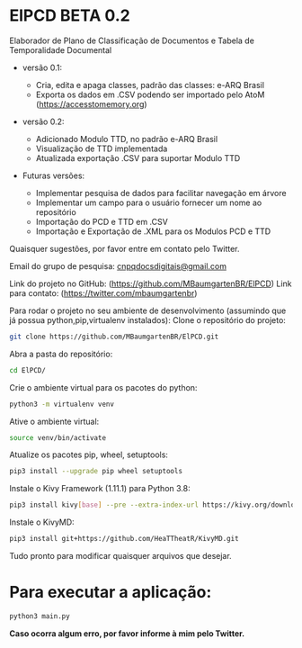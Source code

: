 # ElPCD BETA 0.2
Elaborador de Plano de Classificação de Documentos e Tabela de Temporalidade Documental

- versão 0.1:
    - Cria, edita e apaga classes, padrão das classes: e-ARQ Brasil
    - Exporta os dados em .CSV podendo ser importado pelo AtoM (https://accesstomemory.org)

- versão 0.2:
    - Adicionado Modulo TTD, no padrão e-ARQ Brasil
    - Visualização de TTD implementada
    - Atualizada exportação .CSV para suportar Modulo TTD

- Futuras versões:
    - Implementar pesquisa de dados para facilitar navegação em árvore
    - Implementar um campo para o usuário fornecer um nome ao repositório
    - Importação do PCD e TTD em .CSV
    - Importação e Exportação de .XML para os Modulos PCD e TTD

Quaisquer sugestões, por favor entre em contato pelo Twitter.

Email do grupo de pesquisa: cnpqdocsdigitais@gmail.com

Link do projeto no GitHub: (https://github.com/MBaumgartenBR/ElPCD)
Link para contato: (https://twitter.com/mbaumgartenbr)

Para rodar o projeto no seu ambiente de desenvolvimento (assumindo que já possua python,pip,virtualenv instalados):
Clone o repositório do projeto:
```bash
git clone https://github.com/MBaumgartenBR/ElPCD.git
```
Abra a pasta do repositório:
```bash
cd ElPCD/
```
Crie o ambiente virtual para os pacotes do python:
```bash
python3 -m virtualenv venv
```
Ative o ambiente virtual:
```bash
source venv/bin/activate
```
Atualize os pacotes pip, wheel, setuptools:
```bash
pip3 install --upgrade pip wheel setuptools
```
Instale o Kivy Framework (1.11.1) para Python 3.8:
```bash
pip3 install kivy[base] --pre --extra-index-url https://kivy.org/downloads/simple/
```
Instale o KivyMD:
```bash
pip3 install git+https://github.com/HeaTTheatR/KivyMD.git
```
Tudo pronto para modificar quaisquer arquivos que desejar.
# Para executar a aplicação:
```bash
python3 main.py
```
**Caso ocorra algum erro, por favor informe à mim pelo Twitter.**